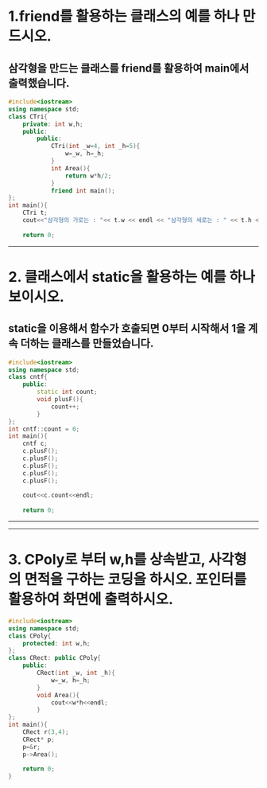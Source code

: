 # 1.friend를 활용하는 클래스의 예를 하나 만드시오.
## 삼각형을 만드는 클래스를 friend를 활용하여 main에서 출력했습니다.
``` c++
#include<iostream>
using namespace std;
class CTri{
	private: int w,h;
	public:
		public:
			CTri(int _w=4, int _h=5){
				w=_w, h=_h;
			}
			int Area(){
				return w*h/2;
			}
			friend int main();
};
int main(){
	CTri t;
	cout<<"삼각형의 가로는 : "<< t.w << endl << "삼각형의 세로는 : " << t.h << endl << "넓이는 : " << t.Area() << endl;
	
	return 0;
```

---

# 2. 클래스에서 static을 활용하는 예를 하나 보이시오.
## static을 이용해서 함수가 호출되면 0부터 시작해서 1을 계속 더하는 클래스를 만들었습니다.

``` c++
#include<iostream>
using namespace std;
class cntf{
	public:
		static int count;
		void plusF(){
			count++;
		}
};
int cntf::count = 0;
int main(){
	cntf c;
	c.plusF();
	c.plusF();
	c.plusF();
	c.plusF();
	c.plusF();
	
	cout<<c.count<<endl;
	
	return 0;
```

---
---

# 3. CPoly로 부터 w,h를 상속받고, 사각형의 면적을 구하는 코딩을 하시오. 포인터를 활용하여 화면에 출력하시오.
``` c++
#include<iostream>
using namespace std;
class CPoly{
	protected: int w,h;
};
class CRect: public CPoly{
	public:
		CRect(int _w, int _h){
			w=_w, h=_h;
		}
		void Area(){
			cout<<w*h<<endl;
		}
};
int main(){
	CRect r(3,4);
	CRect* p;
	p=&r;
	p->Area();
	
	return 0;
}

```
